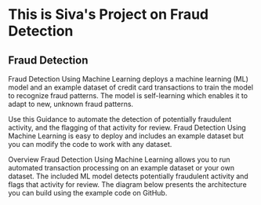 

# This is Siva's Project on Fraud Detection

##  Fraud Detection 

Fraud Detection Using Machine Learning deploys a machine learning (ML) model and an example dataset of credit card transactions to train the model to recognize fraud patterns. The model is self-learning which enables it to adapt to new, unknown fraud patterns.

Use this Guidance to automate the detection of potentially fraudulent activity, and the flagging of that activity for review. Fraud Detection Using Machine Learning is easy to deploy and includes an example dataset but you can modify the code to work with any dataset.

Overview
Fraud Detection Using Machine Learning allows you to run automated transaction processing on an example dataset or your own dataset. The included ML model detects potentially fraudulent activity and flags that activity for review. The diagram below presents the architecture you can build using the example code on GitHub.

